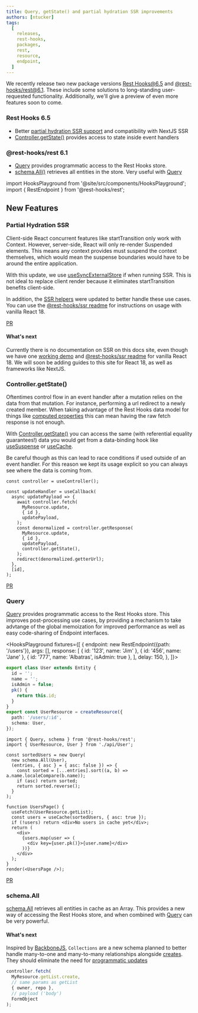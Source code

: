 ```yaml
---
title: Query, getState() and partial hydration SSR improvements
authors: [ntucker]
tags:
  [
    releases,
    rest-hooks,
    packages,
    rest,
    resource,
    endpoint,
  ]
---
```


We recently release two new package versions [Rest Hooks@6.5](https://github.com/data-client/rest-hooks/releases/tag/rest-hooks%406.5.0) and [@rest-hooks/rest@6.1](https://github.com/data-client/rest-hooks/releases/tag/%40rest-hooks%2Frest%406.1.0). These
include some solutions to long-standing user-requested functionality. Additionally, we'll give a preview of even more
features soon to come.

### Rest Hooks 6.5

- Better [partial hydration SSR support](/blog/2022/11/09/Query-getState-SSR-partial-hydration#partial-hydration-ssr) and compatibility with NextJS SSR
- [Controller.getState()](/blog/2022/11/09/Query-getState-SSR-partial-hydration#controllergetstate) provides access to
state inside event handlers

### @rest-hooks/rest 6.1

- [Query](/blog/2022/11/09/Query-getState-SSR-partial-hydration#query) provides programmatic access to the Rest Hooks store.
- [schema.All()](/blog/2022/11/09/Query-getState-SSR-partial-hydration#schemaall) retrieves all entities in the store. Very useful with [Query](/blog/2022/11/09/Query-getState-SSR-partial-hydration#query)

<!--truncate-->

import HooksPlayground from '@site/src/components/HooksPlayground';
import { RestEndpoint } from '@rest-hooks/rest';

## New Features

### Partial Hydration SSR

Client-side React concurrent features like startTransition only work with Context. However, server-side,
React will only re-render Suspended elements. This means any context provides must suspend the context themselves,
which would mean the suspense boundaries would have to be around the entire application.

With this update, we use [useSyncExternalStore](https://reactjs.org/docs/hooks-reference.html#usesyncexternalstore) if
when running SSR. This is not ideal to replace client render because it eliminates startTransition benefits client-side.

In addition, the [SSR helpers](https://www.npmjs.com/package/@rest-hooks/ssr) were updated to better
handle these use cases. You can use the [@rest-hooks/ssr readme](https://www.npmjs.com/package/@rest-hooks/ssr) for
instructions on usage with vanilla React 18.

[PR](https://github.com/data-client/rest-hooks/pull/2253)

#### What's next

Currently there is no documentation on SSR on this docs site, even though we have one [working demo](https://stackblitz.com/github/ntucker/anansi/tree/master/examples/concurrent) and [@rest-hooks/ssr readme](https://www.npmjs.com/package/@rest-hooks/ssr) for vanilla React 18. We will soon be adding guides to this site for React 18, as well as frameworks like NextJS.

### Controller.getState()

Oftentimes control flow in an event handler after a mutation relies on the data from that mutation. For instance,
performing a url redirect to a newly created member. When taking advantage of the Rest Hooks data model for things like
[computed properties](/rest/guides/computed-properties) this can mean having the raw fetch response is not enough.

With [Controller.getState()](/docs/api/Controller#getState) you can access the same (with referential equality guarantees!)
data you would get from a data-binding hook like [useSuspense](/docs/api/useSuspense) or [useCache](/docs/api/useCache).

Be careful though as this can lead to race conditions if used outside of an event handler. For this
reason we kept its usage explicit so you can always see where the data is coming from.

```tsx
const controller = useController();

const updateHandler = useCallback(
  async updatePayload => {
    await controller.fetch(
      MyResource.update,
      { id },
      updatePayload,
    );
    const denormalized = controller.getResponse(
      MyResource.update,
      { id },
      updatePayload,
      controller.getState(),
    );
    redirect(denormalized.getterUrl);
  },
  [id],
);
```

[PR](https://github.com/data-client/rest-hooks/pull/2252)

### Query

[Query](/rest/api/Query) provides programmatic access to the Rest Hooks store. This improves post-processing
use cases, by providing a mechanism to take advtange of the global memoization for improved performance as well as
easy code-sharing of Endpoint interfaces.

<HooksPlayground fixtures={[
{
endpoint: new RestEndpoint({path: '/users'}),
args: [],
response: [
{ id: '123', name: 'Jim' },
{ id: '456', name: 'Jane' },
{ id: '777', name: 'Albatras', isAdmin: true },
],
delay: 150,
},
]}>

```ts title="api/User.ts" collapsed
export class User extends Entity {
  id = '';
  name = '';
  isAdmin = false;
  pk() {
    return this.id;
  }
}
export const UserResource = createResource({
  path: '/users/:id',
  schema: User,
});
```

```tsx title="UsersPage.tsx" {15}
import { Query, schema } from '@rest-hooks/rest';
import { UserResource, User } from './api/User';

const sortedUsers = new Query(
  new schema.All(User),
  (entries, { asc } = { asc: false }) => {
    const sorted = [...entries].sort((a, b) => a.name.localeCompare(b.name));
    if (asc) return sorted;
    return sorted.reverse();
  }
);

function UsersPage() {
  useFetch(UserResource.getList);
  const users = useCache(sortedUsers, { asc: true });
  if (!users) return <div>No users in cache yet</div>;
  return (
    <div>
      {users.map(user => (
        <div key={user.pk()}>{user.name}</div>
      ))}
    </div>
  );
}
render(<UsersPage />);
```

</HooksPlayground>

[PR](https://github.com/data-client/rest-hooks/pull/2229)

### schema.All

[schema.All](/rest/api/All) retrieves all entities in cache as an Array. This provides a new way
of accessing the Rest Hooks store, and when combined with [Query](/rest/api/Query) can be very powerful.

#### What's next

Inspired by [BackboneJS](https://backbonejs.org/#Collection), `Collections` are a new schema
planned to better handle many-to-one and many-to-many relationships alongside [creates](/rest/api/createResource#create).
They should eliminate the need for [programmatic updates](/rest/api/RestEndpoint#update)

```ts
controller.fetch(
  MyResource.getList.create,
  // same params as getList
  { owner, repo },
  // payload ('body')
  FormObject
);
```
